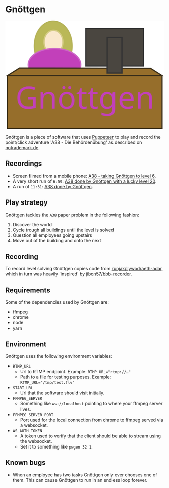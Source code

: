 # Gnöttgen

![Gnöttgen](drawing.svg)

Gnöttgen is a piece of software that uses [Puppeteer](https://pptr.dev/) to play and record the point/click adventure 'A38 - Die Behördenübung' as described on [notrademark.de](https://notrademark.de/2021/01/rc3-anekdoten/).

## Recordings

* Screen filmed from a mobile phone: [A38 - taking Gnöttgen to level 6](https://www.youtube.com/watch?v=q4YvHjIJ4r8).
* A very short run of `6:59`: [A38 done by Gnöttgen with a lucky level 20](https://youtu.be/k5id1CezxFQ).
* A run of `11:31`: [A38 done by Gnöttgen](https://youtu.be/DLHGIfgrbB0).

## Play strategy

Gnöttgen tackles the `A38` paper problem in the following fashion:

1. Discover the world
2. Cycle trough all buildings until the level is solved
3. Question all employees going upstairs
4. Move out of the building and onto the next

## Recording

To record level solving Gnöttgen copies code from [runjak/llywodraeth-adar](https://github.com/runjak/llywodraeth-adar),
which in turn was heavily 'inspired' by [jibon57/bbb-recorder](https://github.com/jibon57/bbb-recorder).

## Requirements

Some of the dependencies used by Gnöttgen are:

* ffmpeg
* chrome
* node
* yarn

## Environment

Gnöttgen uses the following environment variables:

* `RTMP_URL`
  * Url to RTMP endpoint. Example: `RTMP_URL="rtmp://…"`
  * Path to a file for testing purposes. Example: `RTMP_URL="/tmp/test.flv"`
* `START_URL`
  * Url that the software should visit initially.
* `FFMPEG_SERVER`
  * Something like `ws://localhost` pointing to where your ffmpeg server lives.
* `FFMPEG_SERVER_PORT`
  * Port used for the local connection from chrome to ffmpeg served via a websocket.
* `WS_AUTH_TOKEN`
  * A token used to verify that the client should be able to stream using the websocket.
  * Set it to something like `pwgen 32 1`.

## Known bugs

* When an employee has two tasks Gnöttgen only ever chooses one of them.
  This can cause Gnöttgen to run in an endless loop forever.

